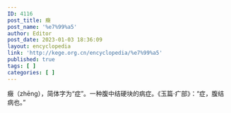 ```yaml
---
ID: 4116
post_title: 癥
post_name: '%e7%99%a5'
author: Editor
post_date: 2023-01-03 18:36:09
layout: encyclopedia
link: 'http://kege.org.cn/encyclopedia/%e7%99%a5'
published: true
tags: [ ]
categories: [ ]
---
```

癥（zhēng），简体字为“症”。一种腹中结硬块的病症。《玉篇·疒部》：“症，腹结病也。”